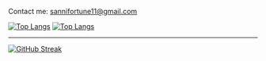 <p>Contact me: <a href="mailto:sannifortune11@gmail.com">sannifortune11@gmail.com</a></p>


[![Top Langs](https://github-readme-stats.vercel.app/api/top-langs/?username=Sanni-Damilola&theme=dark&layout=compact)](https://github.com/anuraghazra/github-readme-stats)
[![Top Langs](https://github-readme-stats.vercel.app/api/top-langs/?username=Sanni-Damilola&layout=compact&theme=vision-friendly-dark)](https://github.com/anuraghazra/github-readme-stats)

---
[![GitHub Streak](https://github-readme-streak-stats.herokuapp.com/?user=Sanni-Damilola&theme=dark&layout=compact)](https://git.io/streak-stats)



       

